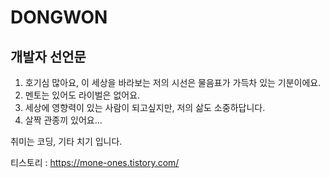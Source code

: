 # DONGWON

<h2>개발자 선언문 </h2>

1. 호기심 많아요, 이 세상을 바라보는 저의 시선은 물음표가 가득차 있는 기분이에요.
2. 멘토는 있어도 라이벌은 없어요.
3. 세상에 영향력이 있는 사람이 되고싶지만, 저의 삶도 소중하답니다.
4. 살짝 관종끼 있어요...

취미는 코딩, 기타 치기 입니다.

티스토리 : https://mone-ones.tistory.com/
